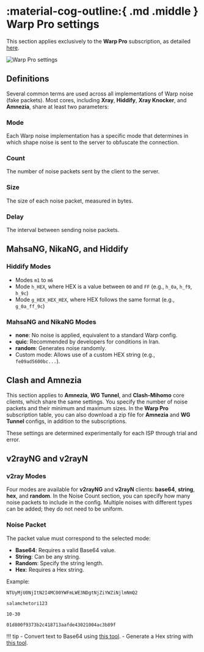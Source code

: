 # :material-cog-outline:{ .md .middle } Warp Pro settings

This section applies exclusively to the **Warp Pro** subscription, as detailed [here](../usage/warp-pro.md).  

![Warp Pro settings](../images/warp-pro-settings.jpg)

## Definitions

Several common terms are used across all implementations of Warp noise (fake packets). Most cores, including **Xray**, **Hiddify**, **Xray Knocker**, and **Amnezia**, share at least two parameters:

### Mode

Each Warp noise implementation has a specific mode that determines in which shape noise is sent to the server to obfuscate the connection.

### Count

The number of noise packets sent by the client to the server.

### Size

The size of each noise packet, measured in bytes.

### Delay

The interval between sending noise packets.

## MahsaNG, NikaNG, and Hiddify

### Hiddify Modes

- Modes `m1` to `m6`
- Mode `h_HEX`, where HEX is a value between `00` and `FF` (e.g., `h_0a`, `h_f9`, `h_9c`)
- Mode `g_HEX_HEX_HEX`, where HEX follows the same format (e.g., `g_0a_ff_9c`)

### MahsaNG and NikaNG Modes

- **none**: No noise is applied, equivalent to a standard Warp config.
- **quic**: Recommended by developers for conditions in Iran.
- **random**: Generates noise randomly.
- Custom mode: Allows use of a custom HEX string (e.g., `fe09ad5600bc...`).

## Clash and Amnezia

This section applies to **Amnezia**, **WG Tunnel**, and **Clash-Mihomo** core clients, which share the same settings. You specify the number of noise packets and their minimum and maximum sizes. In the **Warp Pro** subscription table, you can also download a zip file for **Amnezia** and **WG Tunnel** configs, in addition to the subscriptions.

These settings are determined experimentally for each ISP through trial and error.

## v2rayNG and v2rayN

### v2ray Modes

Four modes are available for **v2rayNG** and **v2rayN** clients: **base64**, **string**, **hex**, and **random**. In the Noise Count section, you can specify how many noise packets to include in the config. Multiple noises with different types can be added; they do not need to be uniform.

### Noise Packet

The packet value must correspond to the selected mode:  

- **Base64**: Requires a valid Base64 value.
- **String**: Can be any string.
- **Random**: Specify the string length.
- **Hex**: Requires a Hex string.

Example:

```title="Base64"
NTUyMjU0NjItN2I4MC00YWFmLWE3NDgtNjZiYWZiNjlmNmQ2
```

```title="String"
salamchetori123
```

```title="Random"
10-30
```

```title="Hex"
01d800f9373b2c418713aafde43021004ac3b89f
```

!!! tip
    - Convert text to Base64 using [this tool](https://onlinebase64tools.com/base64-encode).
    - Generate a Hex string with [this tool](https://onlinetools.com/random/generate-random-hexadecimal-numbers).
